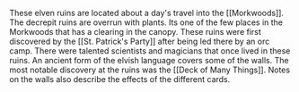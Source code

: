 These elven ruins are located about a day's travel into the [[Morkwoods]]. The decrepit ruins are overrun with plants. Its one of the few places in the Morkwoods that has a clearing in the canopy. These ruins were first discovered by the [[St. Patrick's Party]] after being led there by an orc camp. There were talented scientists and magicians that once lived in these ruins. An ancient form of the  elvish language covers some of the walls. The most notable discovery at the ruins was the [[Deck of Many Things]]. Notes on the walls also describe the effects of the different cards.
